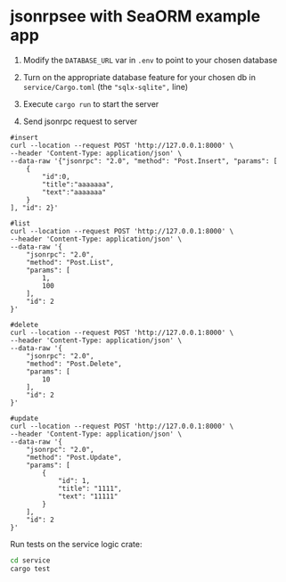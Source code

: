 # jsonrpsee with SeaORM example app

1. Modify the `DATABASE_URL` var in `.env` to point to your chosen database

1. Turn on the appropriate database feature for your chosen db in `service/Cargo.toml` (the `"sqlx-sqlite",` line)

1. Execute `cargo run` to start the server

1. Send jsonrpc request to server

```shell
#insert
curl --location --request POST 'http://127.0.0.1:8000' \
--header 'Content-Type: application/json' \
--data-raw '{"jsonrpc": "2.0", "method": "Post.Insert", "params": [
    {
        "id":0,
        "title":"aaaaaaa",
        "text":"aaaaaaa"
    }
], "id": 2}'

#list
curl --location --request POST 'http://127.0.0.1:8000' \
--header 'Content-Type: application/json' \
--data-raw '{
    "jsonrpc": "2.0",
    "method": "Post.List",
    "params": [
        1,
        100
    ],
    "id": 2
}'

#delete
curl --location --request POST 'http://127.0.0.1:8000' \
--header 'Content-Type: application/json' \
--data-raw '{
    "jsonrpc": "2.0",
    "method": "Post.Delete",
    "params": [
        10
    ],
    "id": 2
}'

#update
curl --location --request POST 'http://127.0.0.1:8000' \
--header 'Content-Type: application/json' \
--data-raw '{
    "jsonrpc": "2.0",
    "method": "Post.Update",
    "params": [
        {
            "id": 1,
            "title": "1111",
            "text": "11111"
        }
    ],
    "id": 2
}'

```

Run tests on the service logic crate:

```bash
cd service
cargo test
```
